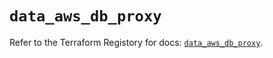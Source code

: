 # `data_aws_db_proxy`

Refer to the Terraform Registory for docs: [`data_aws_db_proxy`](https://registry.terraform.io/providers/hashicorp/aws/3.76.1/docs/data-sources/db_proxy).
